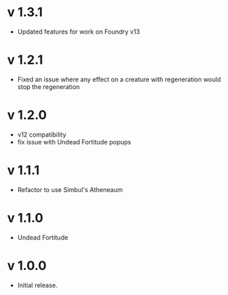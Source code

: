 # v 1.3.1

* Updated features for work on Foundry v13

# v 1.2.1

* Fixed an issue where any effect on a creature with regeneration would stop the regeneration

# v 1.2.0

* v12 compatibility
* fix issue with Undead Fortitude popups
  
# v 1.1.1
* Refactor to use Simbul's Atheneaum

# v 1.1.0
* Undead Fortitude

# v 1.0.0

* Initial release.
